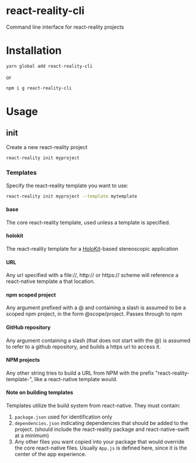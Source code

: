 # react-reality-cli

Command line interface for react-reality projects

# Installation

```bash
yarn global add react-reality-cli
```

or

```bash
npm i g react-reality-cli
```

# Usage

## init

Create a new react-reality project

```bash
react-reality init myproject
```

### Templates

Specify the react-reality template you want to use:

```bash
react-reality init myproject --template mytemplate
```

#### base

The core react-reality template, used unless a template is specified.

#### holokit

The react-reality template for a [HoloKit](https://holokit.io)-based stereoscopic application

#### URL

Any url specified with a file://, http:// or https:// scheme will reference a react-native template a that location.

#### npm scoped project

Any argument prefixed with a @ and containing a slash is assumed to be a scoped npm project, in the form @scope/project. Passes through to npm

#### GitHub repository

Any argument containing a slash (that does not start with the @) is assumed to refer to a github repository, and builds a https url to access it.

#### NPM projects

Any other string tries to build a URL from NPM with the prefix "react-reality-template-", like a react-native template would.

#### Note on building templates

Templates utilize the build system from react-native. They must contain:

1.  `package.json` used for identification only
2.  `dependencies.json` indicating dependencies that should be added to the project. (should include the react-reality package and react-native-swift at a minimum)
3.  Any other files you want copied into your package that would override the core react-native files. Usually `App.js` is defined here, since it is the center of the app experience.
